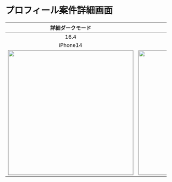# プロフィール案件詳細画面

|詳細ダークモード|詳細ライトモード|
|:---:|:---:|
|16.4|16.4|
|iPhone14|iPhone14|
|<img src='../ReferenceImages_64/プロフィール案件詳細画面/testProjectDetailViewController_詳細_ダークモード_iPhone_16_4_390x844@3x.png' width='390' style='border: 1px solid #999' />|<img src='../ReferenceImages_64/プロフィール案件詳細画面/testProjectDetailViewController_詳細_ライトモード_iPhone_16_4_390x844@3x.png' width='390' style='border: 1px solid #999' />|

